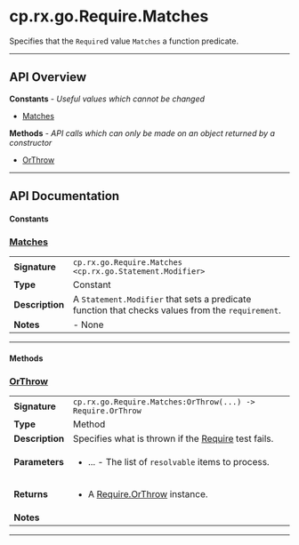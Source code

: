 # cp.rx.go.Require.Matches

Specifies that the `Require`d value `Matches` a function predicate.

---

## API Overview
**Constants** - _Useful values which cannot be changed_
 * [Matches](#matches)

**Methods** - _API calls which can only be made on an object returned by a constructor_
 * [OrThrow](#orthrow)


---

## API Documentation

#### Constants


### [Matches](#matches)

|                                             |                                                                                     |
| --------------------------------------------|-------------------------------------------------------------------------------------|
| **Signature**                               | `cp.rx.go.Require.Matches <cp.rx.go.Statement.Modifier>`                                                                    |
| **Type**                                    | Constant                                                                     |
| **Description**                             | A `Statement.Modifier` that sets a predicate function that checks values from the `requirement`.                                                                     |
| **Notes**                                   | - None |

---

#### Methods


### [OrThrow](#orthrow)

|                                             |                                                                                     |
| --------------------------------------------|-------------------------------------------------------------------------------------|
| **Signature**                               | `cp.rx.go.Require.Matches:OrThrow(...) -> Require.OrThrow`                                                                    |
| **Type**                                    | Method                                                                     |
| **Description**                             | Specifies what is thrown if the [Require](cp.rx.go.Require.md) test fails.                                                                     |
| **Parameters**                              | <ul><li>...  - The list of `resolvable` items to process.</li></ul> |
| **Returns**                                 | <ul><li>A [Require.OrThrow](cp.rx.go.Require.OrThrow.md) instance.</li></ul>          |
| **Notes**                                   | <ul></ul> |

---


